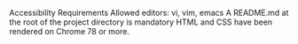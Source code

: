 Accessibility
Requirements
Allowed editors: vi, vim, emacs
A README.md at the root of the project directory is mandatory
HTML and CSS have been rendered on Chrome 78 or more.
